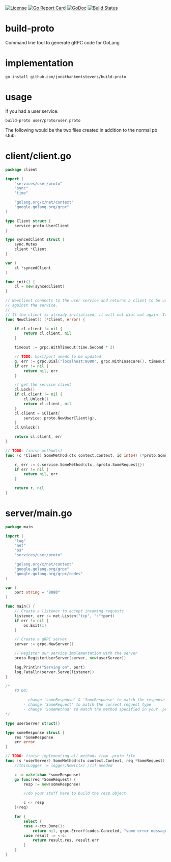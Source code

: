 [![License](http://img.shields.io/:license-gpl3-blue.svg)](http://www.gnu.org/licenses/gpl-3.0.html)
[![Go Report Card](https://goreportcard.com/badge/github.com/jonathankentstevens/build-proto)](https://goreportcard.com/report/github.com/jonathankentstevens/build-proto)
[![GoDoc](https://godoc.org/github.com/jonathankentstevens/build-proto?status.svg)](https://godoc.org/github.com/jonathankentstevens/build-proto)
[![Build Status](https://travis-ci.org/jonathankentstevens/build-proto.svg?branch=master)](https://travis-ci.org/jonathankentstevens/build-proto)

# build-proto

Command line tool to generate gRPC code for GoLang

# implementation
	go install github.com/jonathankentstevens/build-proto
	
# usage

If you had a user service:
```
build-proto user/proto/user.proto
```

The following would be the two files created in addition to the normal pb stub:

# client/client.go

```go
package client

import (
	"services/user/proto"
	"sync"
	"time"

	"golang.org/x/net/context"
	"google.golang.org/grpc"
)

type Client struct {
	service proto.UserClient
}

type syncedClient struct {
	sync.Mutex
	client *Client
}

var (
	cl *syncedClient
)

func init() {
	cl = new(syncedClient)
}

// NewClient connects to the user service and returns a client to be used for calling methods
// against the service.
//
// If the client is already initialized, it will not dial out again. It will just return the client.
func NewClient() (*Client, error) {

	if cl.client != nil {
		return cl.client, nil
	}

	timeout := grpc.WithTimeout(time.Second * 2)

	// TODO: host/port needs to be updated
	g, err := grpc.Dial("localhost:8080", grpc.WithInsecure(), timeout)
	if err != nil {
		return nil, err
	}

	// get the service client
	cl.Lock()
	if cl.client != nil {
		cl.Unlock()
		return cl.client, nil
	}
	cl.client = &Client{
		service: proto.NewUserClient(g),
	}
	cl.Unlock()

	return cl.client, err
}

// TODO: finish method(s)
func (c *Client) SomeMethod(ctx context.Context, id int64) (*proto.SomeResponse, error) {

	r, err := c.service.SomeMethod(ctx, &proto.SomeRequest{})
	if err != nil {
		return nil, err
	}

	return r, nil
}

```

# server/main.go

```go
package main

import (
	"log"
	"net"
	"os"
	"services/user/proto"

	"golang.org/x/net/context"
	"google.golang.org/grpc"
	"google.golang.org/grpc/codes"
)

var (
	port string = "8080"
)

func main() {
	// Create a listener to accept incoming requests
	listener, err := net.Listen("tcp", ":"+port)
	if err != nil {
		os.Exit(1)
	}

	// Create a gRPC server
	server := grpc.NewServer()

	// Register our service implementation with the server
	proto.RegisterUserServer(server, new(userServer))

	log.Println("Serving on", port)
	log.Fatalln(server.Serve(listener))
}

/*
	TO DO:

		- change 'someResponse' & 'SomeResponse' to match the response type
		- change 'SomeRequest' to match the correct request type
		- change 'SomeMethod' to match the method specified in your .proto file
*/

type userServer struct{}

type someResponse struct {
	res *SomeResponse
	err error
}

// TODO: finish implementing all methods from .proto file
func (s *userServer) SomeMethod(ctx context.Context, req *SomeRequest) (*SomeResponse, error) {
	//thisLogger := logger.New(ctx) //if needed

	c := make(chan *someResponse)
	go func(req *SomeRequest) {
		resp := new(someResponse)

		//do your stuff here to build the resp object

		c <- resp
	}(req)

	for {
		select {
		case <-ctx.Done():
			return nil, grpc.Errorf(codes.Canceled, "some error message")
		case result := <-c:
			return result.res, result.err
		}
	}
}

```